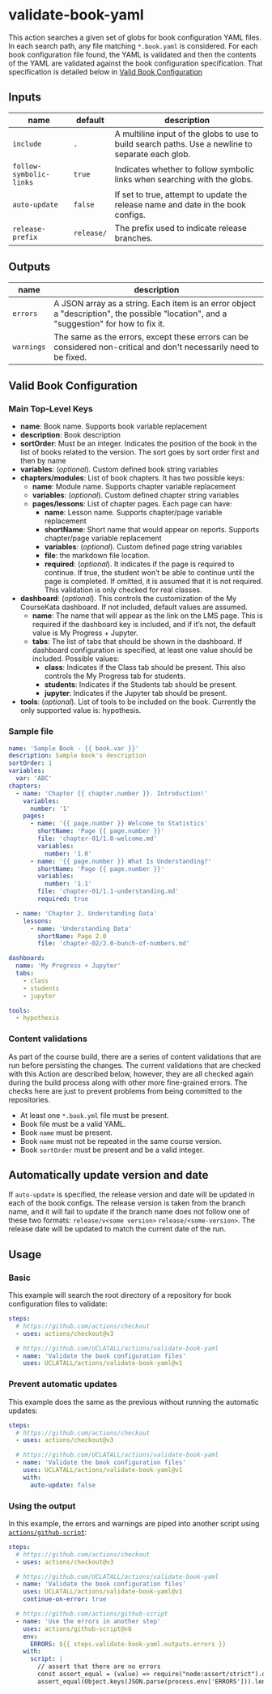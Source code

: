 # validate-book-yaml

This action searches a given set of globs for book configuration YAML files. In each search path, any file matching `*.book.yaml` is considered. For each book configuration file found, the YAML is validated and then the contents of the YAML are validated against the book configuration specification. That specification is detailed below in [Valid Book Configuration](#valid-book-configuration)

## Inputs

| name                    | default    | description                                                                                       |
| ----------------------- | ---------- | ------------------------------------------------------------------------------------------------- |
| `include`               | `.`        | A multiline input of the globs to use to build search paths. Use a newline to separate each glob. |
| `follow-symbolic-links` | `true`     | Indicates whether to follow symbolic links when searching with the globs.                         |
| `auto-update`           | `false`    | If set to true, attempt to update the release name and date in the book configs.                  |
| `release-prefix`        | `release/` | The prefix used to indicate release branches.                                                     |

## Outputs

| name       | description                                                                                                                            |
| ---------- | -------------------------------------------------------------------------------------------------------------------------------------- |
| `errors`   | A JSON array as a string. Each item is an error object a "description", the possible "location", and a "suggestion" for how to fix it. |
| `warnings` | The same as the errors, except these errors can be considered non-critical and don't necessarily need to be fixed.                     |

## Valid Book Configuration

### Main Top-Level Keys

- **name**: Book name. Supports book variable replacement
- **description**: Book description
- **sortOrder**: Must be an integer. Indicates the position of the book in the list of books related to the version. The sort goes by sort order first and then by name
- **variables**: (_optional_). Custom defined book string variables
- **chapters/modules**: List of book chapters. It has two possible keys:
  - **name**: Module name. Supports chapter variable replacement
  - **variables**: (_optional_). Custom defined chapter string variables
  - **pages/lessons**: List of chapter pages. Each page can have:
    - **name**: Lesson name. Supports chapter/page variable replacement
    - **shortName**: Short name that would appear on reports. Supports chapter/page variable replacement
    - **variables**: (_optional_). Custom defined page string variables
    - **file**: the markdown file location.
    - **required**: (_optional_). It indicates if the page is required to continue. If true, the student won’t be able to continue until the page is completed. If omitted, it is assumed that it is not required. This validation is only checked for real classes.
- **dashboard**: (_optional_). This controls the customization of the My CourseKata dashboard. If not included, default values are assumed.
  - **name**: The name that will appear as the link on the LMS page. This is required if the dashboard key is included, and if it’s not, the default value is My Progress + Jupyter.
  - **tabs**: The list of tabs that should be shown in the dashboard. If dashboard configuration is specified, at least one value should be included. Possible values:
    - **class**: Indicates if the Class tab should be present. This also controls the My Progress tab for students.
    - **students**: Indicates if the Students tab should be present.
    - **jupyter**: Indicates if the Jupyter tab should be present.
- **tools**: (_optional_). List of tools to be included on the book. Currently the only supported value is: hypothesis.

### Sample file

```yaml
name: 'Sample Book - {{ book.var }}'
description: Sample book's description
sortOrder: 1
variables:
  var: 'ABC'
chapters:
  - name: 'Chapter {{ chapter.number }}. Introduction!'
    variables:
      number: '1'
    pages:
      - name: '{{ page.number }} Welcome to Statistics'
        shortName: 'Page {{ page.number }}'
        file: 'chapter-01/1.0-welcome.md'
        variables:
          number: '1.0'
      - name: '{{ page.number }} What Is Understanding?'
        shortName: 'Page {{ page.number }}'
        variables:
          number: '1.1'
        file: 'chapter-01/1.1-understanding.md'
        required: true

  - name: 'Chapter 2. Understanding Data'
    lessons:
      - name: 'Understanding Data'
        shortName: Page 2.0
        file: 'chapter-02/2.0-bunch-of-numbers.md'

dashboard:
  name: 'My Progress + Jupyter'
  tabs:
    - class
    - students
    - jupyter

tools:
  - hypothesis
```

### Content validations

As part of the course build, there are a series of content validations that are run before persisting the changes. The current validations that are checked with this Action are described below, however, they are all checked again during the build process along with other more fine-grained errors. The checks here are just to prevent problems from being committed to the repositories.

- At least one `*.book.yml` file must be present.
- Book file must be a valid YAML.
- Book `name` must be present.
- Book `name` must not be repeated in the same course version.
- Book `sortOrder` must be present and be a valid integer.

## Automatically update version and date

If `auto-update` is specified, the release version and date will be updated in each of the book configs. The release version is taken from the branch name, and it will fail to update if the branch name does not follow one of these two formats: `release/v<some version>` `release/<some-version>`. The release date will be updated to match the current date of the run.

## Usage

### Basic

This example will search the root directory of a repository for book configuration files to validate:

```yaml
steps:
  # https://github.com/actions/checkout
  - uses: actions/checkout@v3

  # https://github.com/UCLATALL/actions/validate-book-yaml
  - name: 'Validate the book configuration files'
    uses: UCLATALL/actions/validate-book-yaml@v1
```

### Prevent automatic updates

This example does the same as the previous without running the automatic updates:

```yaml
steps:
  # https://github.com/actions/checkout
  - uses: actions/checkout@v3

  # https://github.com/UCLATALL/actions/validate-book-yaml
  - name: 'Validate the book configuration files'
    uses: UCLATALL/actions/validate-book-yaml@v1
    with:
      auto-update: false
```

### Using the output

In this example, the errors and warnings are piped into another script using [`actions/github-script`](https://github.com/actions/github-script):

```yaml
steps:
  # https://github.com/actions/checkout
  - uses: actions/checkout@v3

  # https://github.com/UCLATALL/actions/validate-book-yaml
  - name: 'Validate the book configuration files'
    uses: UCLATALL/actions/validate-book-yaml@v1
    continue-on-error: true

  # https://github.com/actions/github-script
  - name: 'Use the errors in another step'
    uses: actions/github-script@v6
    env:
      ERRORS: ${{ steps.validate-book-yaml.outputs.errors }}
    with:
      script: |
        // assert that there are no errors
        const assert_equal = (value) => require("node:assert/strict").deepEqual(value, true)
        assert_equal(Object.keys(JSON.parse(process.env['ERRORS'])).length !== 0)
```
